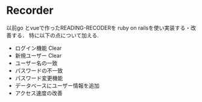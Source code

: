 # Recorder

以前go とvueで作ったREADING-RECODERを
ruby on railsを使い実装する・改善する．
特に以下の点について加える.
 - ログイン機能 Clear
 - 新規ユーザー Clear
  - ユーザー名の一致
  - パスワードの不一致 
 - パスワード変更機能
 - データベースにユーザー情報を追加
 - アクセス速度の改善
